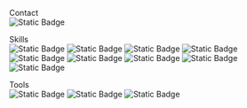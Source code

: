 
Contact<br>
![Static Badge](https://img.shields.io/badge/kyeongseonp12%40gmail.com-%23EA4335?logo=gmail&logoColor=fff)


Skills<br>
![Static Badge](https://img.shields.io/badge/Java-0A4D68)
![Static Badge](https://img.shields.io/badge/Spring-%236DB33F?logo=spring&logoColor=fff)
![Static Badge](https://img.shields.io/badge/SpringSecurity-%236DB33F?logo=springsecurity&logoColor=fff)
![Static Badge](https://img.shields.io/badge/QueryDsl-4D3C77)
![Static Badge](https://img.shields.io/badge/JPA-99A98F)
![Static Badge](https://img.shields.io/badge/Mysql-%234479A1?logo=mysql&logoColor=fff)
![Static Badge](https://img.shields.io/badge/AWS-%23232F3E?logo=amazonaws&logoColor=fff)
![Static Badge](https://img.shields.io/badge/HTML-%23E34F26?logo=html5&logoColor=fff)
![Static Badge](https://img.shields.io/badge/CSS3-%231572B6?logo=css3&logoColor=fff)


Tools<br>
![Static Badge](https://img.shields.io/badge/intelliJ-%23000000?logo=intellijidea)
![Static Badge](https://img.shields.io/badge/VScode-%23007ACC?logo=visualstudiocode)
![Static Badge](https://img.shields.io/badge/Git-%23F05032?logo=Git&logoColor=fff)

